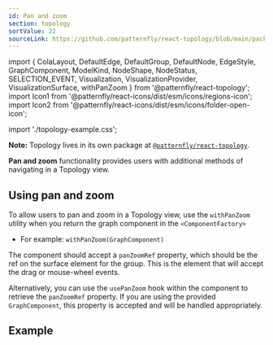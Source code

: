 ```yaml
---
id: Pan and zoom
section: topology
sortValue: 22
sourceLink: https://github.com/patternfly/react-topology/blob/main/packages/module/patternfly-docs/content/examples/TopologyPanZoomDemo.tsx
---
```


import {
  ColaLayout,
  DefaultEdge,
  DefaultGroup,
  DefaultNode,
  EdgeStyle,
  GraphComponent,
  ModelKind,
  NodeShape,
  NodeStatus,
  SELECTION_EVENT,
  Visualization,
  VisualizationProvider,
  VisualizationSurface,
  withPanZoom
} from '@patternfly/react-topology';
import Icon1 from '@patternfly/react-icons/dist/esm/icons/regions-icon';
import Icon2 from '@patternfly/react-icons/dist/esm/icons/folder-open-icon';

import './topology-example.css';

**Note:** Topology lives in its own package at [`@patternfly/react-topology`](https://www.npmjs.com/package/@patternfly/react-topology).

**Pan and zoom** functionality provides users with additional methods of navigating in a Topology view.

## Using pan and zoom

To allow users to pan and zoom in a Topology view, use the `withPanZoom` utility when you return the graph component in the `<ComponentFactory>`
  - For example: `withPanZoom(GraphComponent)`

The component should accept a `panZoomRef` property, which should be the ref on the surface element for the group. This is the element that will accept the drag or mouse-wheel events.

Alternatively, you can use the `usePanZoom` hook within the component to retrieve the `panZoomRef` property. If you are using the provided `GraphComponent`, this property is accepted and will be handled appropriately.

## Example

```ts file='./TopologyPanZoomDemo.tsx'
```
